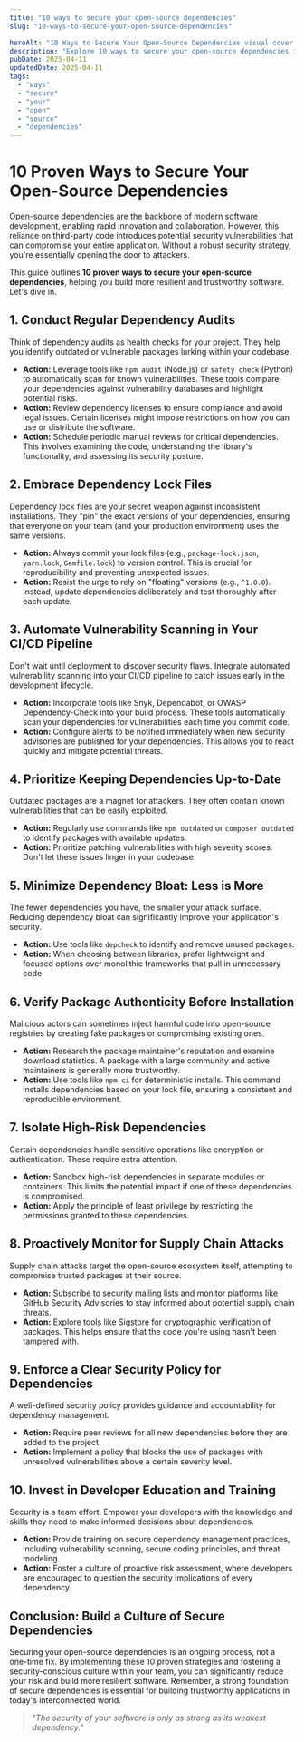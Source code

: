 ```yaml
---
title: "10 ways to secure your open-source dependencies"
slug: "10-ways-to-secure-your-open-source-dependencies"

heroAlt: "10 Ways to Secure Your Open-Source Dependencies visual cover image"
description: "Explore 10 ways to secure your open-source dependencies in this detailed guide, offering insights, strategies, and practical tips to enhance your understanding and application of the topic."
pubDate: 2025-04-11
updatedDate: 2025-04-11
tags:
  - "ways"
  - "secure"
  - "your"
  - "open"
  - "source"
  - "dependencies"
---
```


# 10 Proven Ways to Secure Your Open-Source Dependencies

Open-source dependencies are the backbone of modern software development, enabling rapid innovation and collaboration. However, this reliance on third-party code introduces potential security vulnerabilities that can compromise your entire application. Without a robust security strategy, you're essentially opening the door to attackers.

This guide outlines **10 proven ways to secure your open-source dependencies**, helping you build more resilient and trustworthy software. Let's dive in.

## 1. Conduct Regular Dependency Audits

Think of dependency audits as health checks for your project. They help you identify outdated or vulnerable packages lurking within your codebase.

- **Action:** Leverage tools like `npm audit` (Node.js) or `safety check` (Python) to automatically scan for known vulnerabilities. These tools compare your dependencies against vulnerability databases and highlight potential risks.
- **Action:** Review dependency licenses to ensure compliance and avoid legal issues. Certain licenses might impose restrictions on how you can use or distribute the software.
- **Action:** Schedule periodic manual reviews for critical dependencies. This involves examining the code, understanding the library's functionality, and assessing its security posture.

## 2. Embrace Dependency Lock Files

Dependency lock files are your secret weapon against inconsistent installations. They "pin" the exact versions of your dependencies, ensuring that everyone on your team (and your production environment) uses the same versions.

- **Action:** Always commit your lock files (e.g., `package-lock.json`, `yarn.lock`, `Gemfile.lock`) to version control. This is crucial for reproducibility and preventing unexpected issues.
- **Action:** Resist the urge to rely on "floating" versions (e.g., `^1.0.0`). Instead, update dependencies deliberately and test thoroughly after each update.

## 3. Automate Vulnerability Scanning in Your CI/CD Pipeline

Don't wait until deployment to discover security flaws. Integrate automated vulnerability scanning into your CI/CD pipeline to catch issues early in the development lifecycle.

- **Action:** Incorporate tools like Snyk, Dependabot, or OWASP Dependency-Check into your build process. These tools automatically scan your dependencies for vulnerabilities each time you commit code.
- **Action:** Configure alerts to be notified immediately when new security advisories are published for your dependencies. This allows you to react quickly and mitigate potential threats.

## 4. Prioritize Keeping Dependencies Up-to-Date

Outdated packages are a magnet for attackers. They often contain known vulnerabilities that can be easily exploited.

- **Action:** Regularly use commands like `npm outdated` or `composer outdated` to identify packages with available updates.
- **Action:** Prioritize patching vulnerabilities with high severity scores. Don't let these issues linger in your codebase.

## 5. Minimize Dependency Bloat: Less is More

The fewer dependencies you have, the smaller your attack surface. Reducing dependency bloat can significantly improve your application's security.

- **Action:** Use tools like `depcheck` to identify and remove unused packages.
- **Action:** When choosing between libraries, prefer lightweight and focused options over monolithic frameworks that pull in unnecessary code.

## 6. Verify Package Authenticity Before Installation

Malicious actors can sometimes inject harmful code into open-source registries by creating fake packages or compromising existing ones.

- **Action:** Research the package maintainer's reputation and examine download statistics. A package with a large community and active maintainers is generally more trustworthy.
- **Action:** Use tools like `npm ci` for deterministic installs. This command installs dependencies based on your lock file, ensuring a consistent and reproducible environment.

## 7. Isolate High-Risk Dependencies

Certain dependencies handle sensitive operations like encryption or authentication. These require extra attention.

- **Action:** Sandbox high-risk dependencies in separate modules or containers. This limits the potential impact if one of these dependencies is compromised.
- **Action:** Apply the principle of least privilege by restricting the permissions granted to these dependencies.

## 8. Proactively Monitor for Supply Chain Attacks

Supply chain attacks target the open-source ecosystem itself, attempting to compromise trusted packages at their source.

- **Action:** Subscribe to security mailing lists and monitor platforms like GitHub Security Advisories to stay informed about potential supply chain threats.
- **Action:** Explore tools like Sigstore for cryptographic verification of packages. This helps ensure that the code you're using hasn't been tampered with.

## 9. Enforce a Clear Security Policy for Dependencies

A well-defined security policy provides guidance and accountability for dependency management.

- **Action:** Require peer reviews for all new dependencies before they are added to the project.
- **Action:** Implement a policy that blocks the use of packages with unresolved vulnerabilities above a certain severity level.

## 10. Invest in Developer Education and Training

Security is a team effort. Empower your developers with the knowledge and skills they need to make informed decisions about dependencies.

- **Action:** Provide training on secure dependency management practices, including vulnerability scanning, secure coding principles, and threat modeling.
- **Action:** Foster a culture of proactive risk assessment, where developers are encouraged to question the security implications of every dependency.

## Conclusion: Build a Culture of Secure Dependencies

Securing your open-source dependencies is an ongoing process, not a one-time fix. By implementing these 10 proven strategies and fostering a security-conscious culture within your team, you can significantly reduce your risk and build more resilient software. Remember, a strong foundation of secure dependencies is essential for building trustworthy applications in today's interconnected world.

> _"The security of your software is only as strong as its weakest dependency."_
